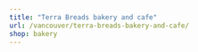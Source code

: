 ```yaml
---
title: "Terra Breads bakery and cafe"
url: /vancouver/terra-breads-bakery-and-cafe/
shop: bakery
---
```

